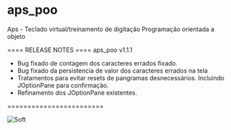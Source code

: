 ﻿# aps_poo
Aps - Teclado virtual/treinamento de digitação
Programação orientada a objeto

==== RELEASE NOTES ====
aps_poo v1.1.1

- Bug fixado de contagem dos caracteres errados fixado.
- Bug fixado da persistencia de valor dos caracteres errados na tela
- Tratamentos para evitar resets de pangramas desnecessários. Incluindo JOptionPane para confirmação.
- Refinamento dos JOptionPane existentes.

========================


![Soft](https://i.imgur.com/41aSRMK.png "soft")


